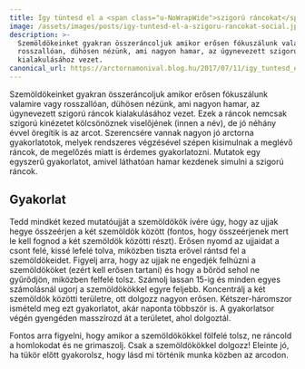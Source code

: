 ```yaml
---
title: Így tüntesd el a <span class="u-NoWrapWide">szigorú ráncokat</span>
image: /assets/images/posts/igy-tuntesd-el-a-szigoru-rancokat-social.jpg
description: >-
  Szemöldökeinket gyakran összeráncoljuk amikor erősen fókuszálunk valamire vagy
  rosszallóan, dühösen nézünk, ami nagyon hamar, az úgynevezett szigorú ráncok
  kialakulásához vezet.
canonical_url: https://arctornamonival.blog.hu/2017/07/11/igy_tuntesd_el_a_szigoru_rancokat
---
```


Szemöldökeinket gyakran összeráncoljuk amikor erősen fókuszálunk valamire vagy
rosszallóan, dühösen nézünk, ami nagyon hamar, az úgynevezett szigorú ráncok
kialakulásához vezet. Ezek a ráncok nemcsak szigorú kinézetet kölcsönöznek
viselőjének (innen a név), de jó néhány évvel öregítik is az arcot. Szerencsére
vannak nagyon jó arctorna gyakorlatotok, melyek rendszeres végzésével szépen
kisimulnak a meglévő ráncok, de megelőzés miatt is érdemes gyakorlatozni.
Mutatok egy egyszerű gyakorlatot, amivel láthatóan hamar kezdenek simulni a
szigorú ráncok.

## Gyakorlat

Tedd mindkét kezed mutatóujját a szemöldökök ívére úgy, hogy az ujjak hegye
összeérjen a két szemöldök között (fontos, hogy összeérjenek mert le kell fognod
a két szemöldök közötti részt). Erősen nyomd az ujjaidat a csont felé, kissé
lefelé tolva, miközben tiszta erővel rántsd fel a szemöldökeidet. Figyelj arra,
hogy az ujjak ne engedjék felhúzni a szemöldököket (ezért kell erősen tartani)
és hogy a bőröd sehol ne gyűrődjön, miközben felfelé tolsz. Számolj lassan 15-ig
és minden egyes számolásnál ugorj a szemöldökökkel egyre feljebb. Koncentrálj a
két szemöldök közötti területre, ott dolgozz nagyon erősen. Kétszer-háromszor
ismételd meg ezt gyakorlatot, akár naponta többször is. A gyakorlatsor végén
gyengéden masszírozd át a területet, ahol dolgoztál.

Fontos arra figyelni, hogy amikor a szemöldökökkel fölfelé tolsz, ne ráncold a
homlokodat és ne grimaszolj. Csak a szemöldökökkel dolgozz! Eleinte jó, ha tükör
előtt gyakorolsz, hogy lásd mi történik munka közben az arcodon.
